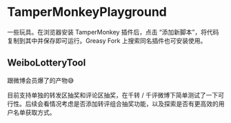 # TamperMonkeyPlayground

一些玩具。在浏览器安装 TamperMonkey 插件后，点击 “添加新脚本”，将代码复制到其中并保存即可运行。Greasy Fork 上搜索同名插件也可安装使用。

## WeiboLotteryTool

跟微博会员爆了的产物😅

目前支持单独的转发区抽奖和评论区抽奖，在千转 / 千评微博下简单测试了一下可行性。后续会看情况考虑是否添加转评组合抽奖功能，以及探索是否有更高效的用户名单获取方式。
